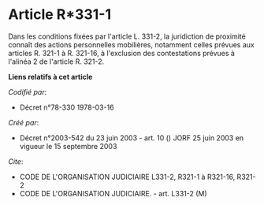 # Article R*331-1

Dans les conditions fixées par l'article L. 331-2, la juridiction de proximité connaît des actions personnelles mobilières,
notamment celles prévues aux articles R. 321-1 à R. 321-16, à l'exclusion des contestations prévues à l'alinéa 2 de l'article
R. 321-2.

**Liens relatifs à cet article**

_Codifié par_:

  - Décret n°78-330 1978-03-16

_Créé par_:

  - Décret n°2003-542 du 23 juin 2003 - art. 10 () JORF 25 juin 2003 en vigueur le 15 septembre 2003

_Cite_:

  - CODE DE L'ORGANISATION JUDICIAIRE L331-2, R321-1 à R321-16, R321-2
  - CODE DE L'ORGANISATION JUDICIAIRE. - art. L331-2 (M)
